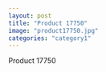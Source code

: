 ```yaml
---
layout: post
title: "Product 17750"
image: "product17750.jpg"
categories: "category1"
---
```

Product 17750
